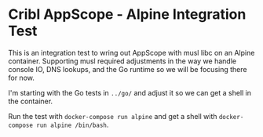 # Cribl AppScope - Alpine Integration Test

This is an integration test to wring out AppScope with musl libc on an Alpine
container. Supporting musl required adjustments in the way we handle console
IO, DNS lookups, and the Go runtime so we will be focusing there for now.

I'm starting with the Go tests in `../go/` and adjust it so we can get a 
shell in the container.

Run the test with `docker-compose run alpine` and get a shell with
`docker-compose run alpine /bin/bash`.
